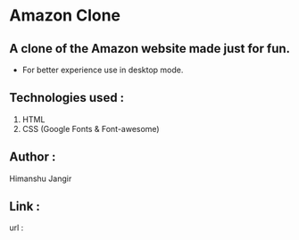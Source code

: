 # Amazon Clone

## A clone of the Amazon website made just for fun.
- For better experience use in desktop mode.

## Technologies used :
   1. HTML
   2. CSS
   (Google Fonts & Font-awesome)

## Author :
   Himanshu Jangir

## Link :
   url : 
